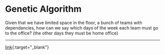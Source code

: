 # Genetic Algorithm

Given that we have limited space in the floor, a bunch of teams with dependancies, how can we say which days of the week each team must go to the office? (the other days they must be home office)

---

[link](https://github.com/sergiorgiraldo/DataScience-Showcase/tree/master/Genetic%20Algorithm/teams){:target="_blank"}
